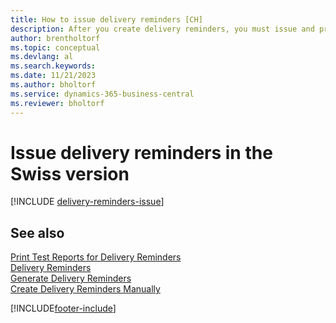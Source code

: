```yaml
---
title: How to issue delivery reminders [CH]
description: After you create delivery reminders, you must issue and print them so that you can send reminders to vendors. 
author: brentholtorf
ms.topic: conceptual
ms.devlang: al
ms.search.keywords:
ms.date: 11/21/2023
ms.author: bholtorf
ms.service: dynamics-365-business-central
ms.reviewer: bholtorf
---
```

# Issue delivery reminders in the Swiss version

[!INCLUDE [delivery-reminders-issue](../includes/ATCHDE/delivery-reminders-issue.md)]

## See also

[Print Test Reports for Delivery Reminders](how-to-print-test-reports-for-delivery-reminders.md)  
[Delivery Reminders](delivery-reminders.md)  
[Generate Delivery Reminders](how-to-generate-delivery-reminders.md)  
[Create Delivery Reminders Manually](how-to-create-delivery-reminders-manually.md)  


[!INCLUDE[footer-include](../../includes/footer-banner.md)]